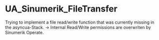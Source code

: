 # UA_Sinumerik_FileTransfer

Trying to implement a file read/write function that was currently missing in the asyncua-Stack.
-> Internal Read/Write permissions are overwriten by Sinumerik Operate.

